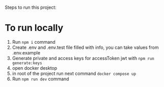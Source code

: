 Steps to run this project:

# To run locally
1. Run `npm i` command
2. Create .env and .env.test file filled with info, you can take values from .env.example
3. Generate private and access keys for accessToken jwt with `npm run generate:keys`
4. open docker desktop
5. in root of the project run next command `docker compose up`
6. Run `npm run dev` command
